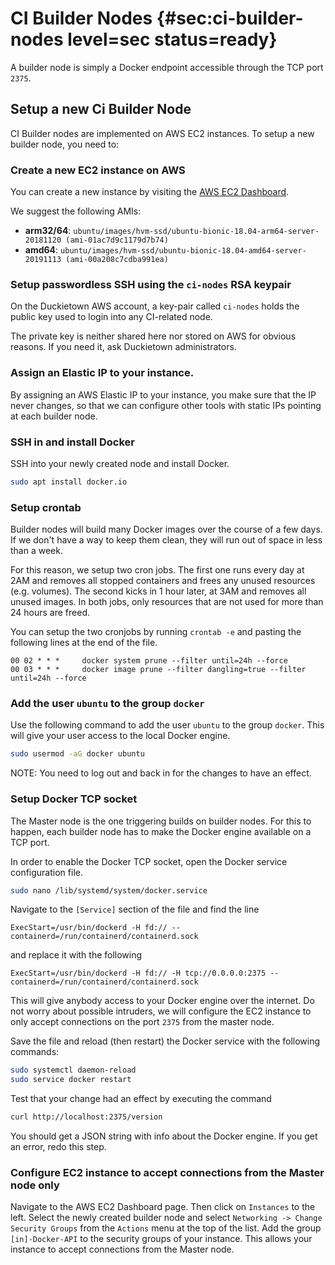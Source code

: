# CI Builder Nodes {#sec:ci-builder-nodes level=sec status=ready}

A builder node is simply a Docker endpoint accessible through the TCP port `2375`.

<minitoc/>


## Setup a new Ci Builder Node

CI Builder nodes are implemented on AWS EC2 instances.
To setup a new builder node, you need to:


### Create a new EC2 instance on AWS
You can create a new instance by visiting the
[AWS EC2 Dashboard](https://console.aws.amazon.com/ec2/).

We suggest the following AMIs:

- **arm32/64**: 
    `ubuntu/images/hvm-ssd/ubuntu-bionic-18.04-arm64-server-20181120 (ami-01ac7d9c1179d7b74)`
- **amd64**:
    `ubuntu/images/hvm-ssd/ubuntu-bionic-18.04-amd64-server-20191113 (ami-00a208c7cdba991ea)`


### Setup passwordless SSH using the `ci-nodes` RSA keypair
On the Duckietown AWS account, a key-pair called `ci-nodes` holds the 
public key used to login into any CI-related node.

The private key is neither shared here nor stored on AWS for obvious
reasons. If you need it, ask Duckietown administrators.


### Assign an Elastic IP to your instance.
By assigning an AWS Elastic IP to your instance, you make sure that the
IP never changes, so that we can configure other tools with static IPs
pointing at each builder node.


### SSH in and install Docker
SSH into your newly created node and install Docker.

```bash
sudo apt install docker.io
```


### Setup crontab
Builder nodes will build many Docker images over the course of a few days.
If we don't have a way to keep them clean, they will run out of space in 
less than a week.

For this reason, we setup two cron jobs. The first one runs every day at 2AM
and removes all stopped containers and frees any unused resources 
(e.g. volumes). The second kicks in 1 hour later, at 3AM and removes all
unused images. In both jobs, only resources that are not used for more than
24 hours are freed.

You can setup the two cronjobs by running `crontab -e` and pasting the
following lines at the end of the file.

```cron
00 02 * * *     docker system prune --filter until=24h --force
00 03 * * *     docker image prune --filter dangling=true --filter until=24h --force
```


### Add the user `ubuntu` to the group `docker`
Use the following command to add the user `ubuntu` to the group `docker`.
This will give your user access to the local Docker engine.

```bash
sudo usermod -aG docker ubuntu
```

NOTE: You need to log out and back in for the changes to have an effect.


### Setup Docker TCP socket
The Master node is the one triggering builds on builder nodes.
For this to happen, each builder node has to make the Docker engine available
on a TCP port. 

In order to enable the Docker TCP socket, open the Docker service configuration
file.

```bash
sudo nano /lib/systemd/system/docker.service
```

Navigate to the `[Service]` section of the file and find the line

```
ExecStart=/usr/bin/dockerd -H fd:// --containerd=/run/containerd/containerd.sock
```

and replace it with the following

```
ExecStart=/usr/bin/dockerd -H fd:// -H tcp://0.0.0.0:2375 --containerd=/run/containerd/containerd.sock
```

This will give anybody access to your Docker engine over the internet.
Do not worry about possible intruders, we will configure the EC2 instance to
only accept connections on the port `2375` from the master node.

Save the file and reload (then restart) the Docker service with the following
commands:

```bash
sudo systemctl daemon-reload
sudo service docker restart
```

Test that your change had an effect by executing the command

```bash
curl http://localhost:2375/version
```

You should get a JSON string with info about the Docker engine.
If you get an error, redo this step.


### Configure EC2 instance to accept connections from the Master node only

Navigate to the AWS EC2 Dashboard page. Then click on `Instances` to the left.
Select the newly created builder node and select 
`Networking -> Change Security Groups` from the `Actions` menu at the top of
the list.
Add the group `[in]-Docker-API` to the security groups of your instance.
This allows your instance to accept connections from the Master node.